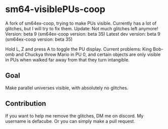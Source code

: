 # sm64-visiblePUs-coop
A fork of sm64ex-coop, trying to make PUs visible.
Currently has a lot of glitches, but I will try to fix them.
Update: Not much glitches left anymore!
Version: beta 9 (sm64ex-coop version: beta 35)
Latest dev version: beta 9 (sm64ex-coop version: beta 35)

Hold L, Z and press A to toggle the PU display.
Current problems: King Bob-omb and Chuckya throw Mario in PU 0, and certain objects are only visible in PUs when walked far away from that they turn intangible.

## Goal
Make parallel universes visible, with absolutely no glitches.

## Contribution
If you want to help me remove the glitches, DM me on discord. My username is defacube.
Or you can simply make a pull request.
